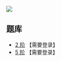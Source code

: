 ![](http://www.sudokufans.org.cn/forums/uploads/monthly_09_2010/post-2-093842200%201284127710.jpg)

## 题库
- [2 阶](http://www.sudokufans.org.cn/lx/lood.index.php?w=2) 【需要登录】
- [5 阶](http://www.sudokufans.org.cn/lx/lood.index.php?w=5) 【需要登录】